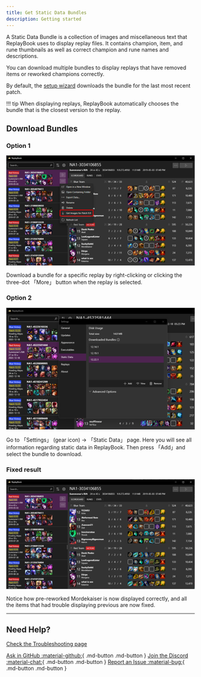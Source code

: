 ```yaml
---
title: Get Static Data Bundles
description: Getting started
---
```


A Static Data Bundle is a collection of images and miscellaneous text that ReplayBook uses to display replay files. It contains champion, item, and rune thumbnails as well as correct champion and rune names and descriptions.

You can download multiple bundles to display replays that have removed items or reworked champions correctly.

By default, the [setup wizard](setting-up-replaybook.md) downloads the bundle for the last most recent patch.

!!! tip
    When displaying replays, ReplayBook automatically chooses the bundle that is the closest version to the replay.

## Download Bundles

### Option 1

![Download from more menu](../images/bundles_MoreMenu.png)

Download a bundle for a specific replay by right-clicking or clicking the three-dot 「More」 button when the replay is selected.

### Option 2

![Bundles menu overview](../images/bundles_Overview.png)

Go to 「Settings」 (gear icon) -> 「Static Data」 page. Here you will see all information regarding static data in ReplayBook. Then press 「Add」and select the bundle to download.

### Fixed result

![Fixed image data](../images/bundles_Fixed.png)

Notice how pre-reworked Mordekaiser is now displayed correctly, and all the items that had trouble displaying previous are now fixed.

---

## Need Help?

[Check the Troubleshooting page](../../troubleshooting)

[Ask in GitHub :material-github:](https://github.com/fraxiinus/ReplayBook/discussions){ .md-button .md-button }
[Join the Discord :material-chat:](https://discord.gg/c33Rc5J){ .md-button .md-button }
[Report an Issue :material-bug:](https://github.com/fraxiinus/ReplayBook/issues/new/choose){ .md-button .md-button }
